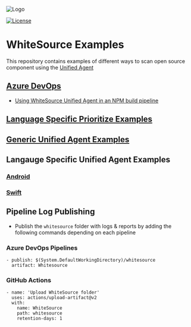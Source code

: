 ![Logo](https://whitesource-resources.s3.amazonaws.com/ws-sig-images/Whitesource_Logo_178x44.png)  

[![License](https://img.shields.io/badge/License-Apache%202.0-yellowgreen.svg)](https://opensource.org/licenses/Apache-2.0)
# WhiteSource Examples
This repository contains examples of different ways to scan open source component using the [Unified Agent](https://whitesource.atlassian.net/wiki/spaces/WD/pages/804814917/Unified+Agent+Overview)
## [Azure DevOps](AzureDevOps)
- [Using WhiteSource Unified Agent in an NPM build pipeline](https://github.com/whitesource-ft/ws-examples/tree/main/AzureDevOps/npm)

## [Language Specific Prioritize Examples](Prioritize/Prioritize-Examples.md)

## [Generic Unified Agent Examples](Generic)

## Langauge Specific Unified Agent Examples
### [Android](Android)
### [Swift](Swift)

## Pipeline Log Publishing

* Publish the `whitesource` folder with logs & reports by adding the following commands depending on each pipeline

### Azure DevOps Pipelines

```
- publish: $(System.DefaultWorkingDirectory)/whitesource
  artifact: Whitesource
```
### GitHub Actions

```
- name: 'Upload WhiteSource folder'
  uses: actions/upload-artifact@v2
  with:
    name: WhiteSource
    path: whitesource
    retention-days: 1
```